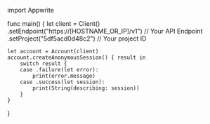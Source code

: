 import Appwrite

func main() {
let client = Client()
.setEndpoint("https://[HOSTNAME_OR_IP]/v1") // Your API Endpoint
.setProject("5df5acd0d48c2") // Your project ID

    let account = Account(client)
    account.createAnonymousSession() { result in
        switch result {
        case .failure(let error):
            print(error.message)
        case .success(let session):
            print(String(describing: session))
        }
    }

}
